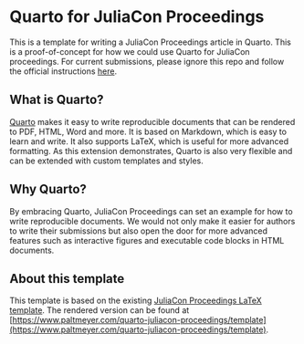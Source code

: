 
# Quarto for JuliaCon Proceedings

This is a template for writing a JuliaCon Proceedings article in Quarto. This is a proof-of-concept for how we could use Quarto for JuliaCon proceedings. For current submissions, please ignore this repo and follow the official instructions [here](https://github.com/JuliaCon/JuliaConSubmission.jl).

## What is Quarto?

[Quarto](https://quarto.org/) makes it easy to write reproducible documents that can be rendered to PDF, HTML, Word and more. It is based on Markdown, which is easy to learn and write. It also supports LaTeX, which is useful for more advanced formatting. As this extension demonstrates, Quarto is also very flexible and can be extended with custom templates and styles. 

## Why Quarto?

By embracing Quarto, JuliaCon Proceedings can set an example for how to write reproducible documents. We would not only make it easier for authors to write their submissions but also open the door for more advanced features such as interactive figures and executable code blocks in HTML documents. 

## About this template

This template is based on the existing [JuliaCon Proceedings LaTeX template](https://github.com/JuliaCon/JuliaConSubmission.jl). The rendered version can be found at [https://www.paltmeyer.com/quarto-juliacon-proceedings/template](https://www.paltmeyer.com/quarto-juliacon-proceedings/template).